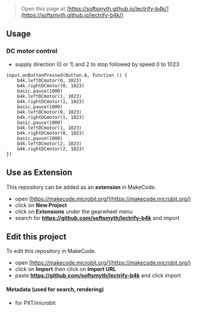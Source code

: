 
> Open this page at [https://softsmyth.github.io/lectrify-b4k/](https://softsmyth.github.io/lectrify-b4k/)
## Usage
### DC motor control
* supply direction (0 or 1) and 2 to stop followed by speed 0 to 1023
```blocks
input.onButtonPressed(Button.A, function () {
    b4k.leftDCmotor(0, 1023)
    b4k.rightDCmotor(0, 1023)
    basic.pause(1000)
    b4k.leftDCmotor(1, 1023)
    b4k.rightDCmotor(1, 1023)
    basic.pause(1000)
    b4k.leftDCmotor(0, 1023)
    b4k.rightDCmotor(1, 1023)
    basic.pause(1000)
    b4k.leftDCmotor(1, 1023)
    b4k.rightDCmotor(0, 1023)
    basic.pause(1000)
    b4k.leftDCmotor(2, 1023)
    b4k.rightDCmotor(2, 1023)
})
```

## Use as Extension

This repository can be added as an **extension** in MakeCode.

* open [https://makecode.microbit.org/](https://makecode.microbit.org/)
* click on **New Project**
* click on **Extensions** under the gearwheel menu
* search for **https://github.com/softsmyth/lectrify-b4k** and import

## Edit this project

To edit this repository in MakeCode.

* open [https://makecode.microbit.org/](https://makecode.microbit.org/)
* click on **Import** then click on **Import URL**
* paste **https://github.com/softsmyth/lectrify-b4k** and click import

#### Metadata (used for search, rendering)

* for PXT/microbit
<script src="https://makecode.com/gh-pages-embed.js"></script><script>makeCodeRender("{{ site.makecode.home_url }}", "{{ site.github.owner_name }}/{{ site.github.repository_name }}");</script>
